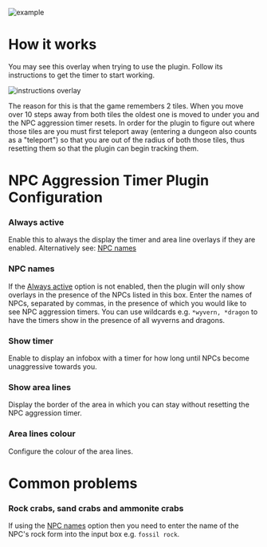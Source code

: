 ![example](https://user-images.githubusercontent.com/29353990/59309598-e4ebf800-8c9b-11e9-9690-9e885133d8b9.png)

# How it works

You may see this overlay when trying to use the plugin. Follow its instructions to get the timer to start working.

![instructions overlay](https://user-images.githubusercontent.com/29353990/59308089-0cd95c80-8c98-11e9-8f10-fdd978d2afaa.png)

The reason for this is that the game remembers 2 tiles. When you move over 10 steps away from both tiles the oldest one is moved to under you and the NPC aggression timer resets. In order for the plugin to figure out where those tiles are you must first teleport away (entering a dungeon also counts as a "teleport") so that you are out of the radius of both those tiles, thus resetting them so that the plugin can begin tracking them.

# NPC Aggression Timer Plugin Configuration

### Always active
Enable this to always the display the timer and area line overlays if they are enabled. Alternatively see: [NPC names](https://github.com/runelite/runelite/wiki/NPC-Aggression-Timer#npc-names)

### NPC names
If the [Always active](https://github.com/runelite/runelite/wiki/NPC-Aggression-Timer#always-active) option is not enabled, then the plugin will only show overlays in the presence of the NPCs listed in this box. Enter the names of NPCs, separated by commas, in the presence of which you would like to see NPC aggression timers. You can use wildcards e.g. `*wyvern, *dragon` to have the timers show in the presence of all wyverns and dragons.

### Show timer
Enable to display an infobox with a timer for how long until NPCs become unaggressive towards you.

### Show area lines
Display the border of the area in which you can stay without resetting the NPC aggression timer.

### Area lines colour
Configure the colour of the area lines.

# Common problems

### Rock crabs, sand crabs and ammonite crabs

If using the [NPC names](https://github.com/runelite/runelite/wiki/NPC-Aggression-Timer#npc-names) option then you need to enter the name of the NPC's rock form into the input box e.g. `fossil rock`.